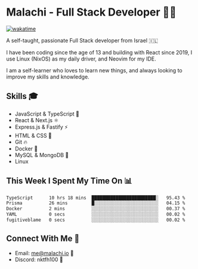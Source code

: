 # Malachi - Full Stack Developer 🚀🔥
[![wakatime](https://wakatime.com/badge/user/112ec769-e669-4b78-a46f-cf4343930741.svg)](https://wakatime.com/@112ec769-e669-4b78-a46f-cf4343930741)

A self-taught, passionate Full Stack developer from Israel 🇮🇱

I have been coding since the age of 13 and building with React since 2019, I use Linux (NixOS) as my daily driver, and Neovim for my IDE.

I am a self-learner who loves to learn new things, and always looking to improve my skills and knowledge.

## Skills 🎓
- JavaScript & TypeScript 💎
- React & Next.js ⚛️
- Express.js & Fastify ⚡️
- HTML & CSS 🎨
- Git 🔥
- Docker 🐳
- MySQL & MongoDB 💾
- Linux

## This Week I Spent My Time On 📊
<!--START_SECTION:waka-->

```txt
TypeScript      10 hrs 18 mins  ████████████████████████░   95.43 %
Prisma          26 mins         █░░░░░░░░░░░░░░░░░░░░░░░░   04.15 %
Docker          2 mins          ░░░░░░░░░░░░░░░░░░░░░░░░░   00.37 %
YAML            0 secs          ░░░░░░░░░░░░░░░░░░░░░░░░░   00.02 %
fugitiveblame   0 secs          ░░░░░░░░░░░░░░░░░░░░░░░░░   00.02 %
```

<!--END_SECTION:waka-->


## Connect With Me 📱
- Email: me@malachi.io 📧
- Discord: nktfh100 👾

